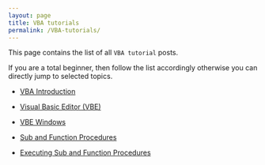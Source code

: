 ```yaml
---
layout: page
title: VBA tutorials
permalink: /VBA-tutorials/
---
```


This page contains the list of all `VBA tutorial` posts.

If you are a total beginner, then follow the list accordingly otherwise you can directly jump to selected topics.

<!--

{% for post in site.posts %}

{% for category in post.categories %}

{%if category == "Visual-Basic"%}
<li><a href="{{ post.url | post.date | reverse }}">{{post.title}}</a><br></li>
{%endif%}

{% endfor %}
{% endfor %}

-->


* [VBA Introduction](/visual-basic/vba-introduction)

* [Visual Basic Editor (VBE)](/visual-basic/vbe-editor)

* [VBE Windows](/visual-basic/vbe-windows)

* [Sub and Function Procedures](/visual-basic/vba-sub-and-function-procedure)

* [Executing Sub and Function Procedures](/visual-basic/vba-executing-procedures)




